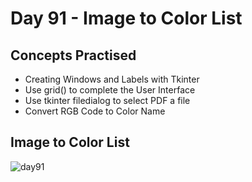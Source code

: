 # Day 91 - Image to Color List
## Concepts Practised
- Creating Windows and Labels with Tkinter
- Use grid() to complete the User Interface
- Use tkinter filedialog to select PDF a file
- Convert RGB Code to Color Name
## Image to Color List
![day91](https://user-images.githubusercontent.com/98851253/171543731-22add9bf-cc78-4e28-b352-26a969ed8203.gif)
